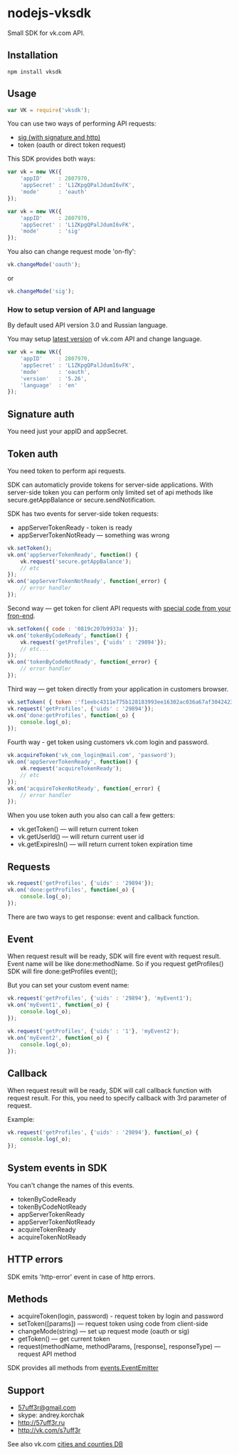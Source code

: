 nodejs-vksdk
============

Small SDK for vk.com API.

Installation
-------

    npm install vksdk

Usage
-------
```js
var VK = require('vksdk');
```

You can use two ways of performing API requests:

* [sig (with signature and http)](http://vk.com/pages?oid=-17680044&p=Application_Interaction_with_API)
* token (oauth or direct token request)

This SDK provides both ways:

```js
var vk = new VK({
    'appID'     : 2807970,
    'appSecret' : 'L1ZKpgQPalJdumI6vFK',
    'mode'      : 'oauth'
});
```

```js
var vk = new VK({
    'appID'     : 2807970,
    'appSecret' : 'L1ZKpgQPalJdumI6vFK',
    'mode'      : 'sig'
});
```

You also can change request mode 'on-fly':

```js
vk.changeMode('oauth');
```
or

```js
vk.changeMode('sig');
```

### How to setup version of API and language

By default used API version 3.0 and Russian language.

You may setup [latest version](https://vk.com/dev/versions) of vk.com API and change language.

```js
var vk = new VK({
    'appID'     : 2807970,
    'appSecret' : 'L1ZKpgQPalJdumI6vFK',
    'mode'      : 'oauth',
    'version'   : '5.26',
    'language'  : 'en'
});

```


Signature auth
-------
You need just your appID and appSecret.


Token auth
-------
You need token to perform api requests.

SDK can automaticly provide tokens for server-side applications. With server-side token you
can perform only limited set of api methods like secure.getAppBalance or secure.sendNotification.

SDK has two events for server-side token requests:
* appServerTokenReady - token is ready
* appServerTokenNotReady — something was wrong

```js
vk.setToken();
vk.on('appServerTokenReady', function() {
    vk.request('secure.getAppBalance');
    // etc
});
vk.on('appServerTokenNotReady', function(_error) {
    // error handler
});
```

Second way — get token for client API requests with [special code from your fron-end](http://vk.com/developers.php?oid=-1&p=%D0%90%D0%B2%D1%82%D0%BE%D1%80%D0%B8%D0%B7%D0%B0%D1%86%D0%B8%D1%8F_%D1%81%D0%B0%D0%B9%D1%82%D0%BE%D0%B2).

```js
vk.setToken({ code : '0819c207b9933a' });
vk.on('tokenByCodeReady', function() {
    vk.request('getProfiles', {'uids' : '29894'});
    // etc...
});
vk.on('tokenByCodeNotReady', function(_error) {
    // error handler
});
```

Third way — get token directly from your application in customers browser.
```js
vk.setToken( { token :'f1eebc4311e775b128183993ee16302ac036a67af30424238d1oo14d35dfa61896f172ee630b7034a' });
vk.request('getProfiles', {'uids' : '29894'});
vk.on('done:getProfiles', function(_o) {
    console.log(_o);
});
```

Fourth way -  get token using customers vk.com login and password.
```js
vk.acquireToken('vk_com_login@mail.com', 'password');
vk.on('appServerTokenReady', function() {
    vk.request('acquireTokenReady');
    // etc
});
vk.on('acquireTokenNotReady', function(_error) {
    // error handler
});
```

When you use token auth you also can call a few getters:
* vk.getToken() — will return current token
* vk.getUserId() — will return current user id
* vk.getExpiresIn() — will return current token expiration time

Requests
-------

```js
vk.request('getProfiles', {'uids' : '29894'});
vk.on('done:getProfiles', function(_o) {
    console.log(_o);
});
```

There are two ways to get response: event and callback function.

Event
-------
When request result will be ready, SDK will fire event with request result.
Event name will be like  done:methodName. So if you request getProfiles() SDK will fire
done:getProfiles event();

But you can set your custom event name:

```js
vk.request('getProfiles', {'uids' : '29894'}, 'myEvent1');
vk.on('myEvent1', function(_o) {
    console.log(_o);
});

vk.request('getProfiles', {'uids' : '1'}, 'myEvent2');
vk.on('myEvent2', function(_o) {
    console.log(_o);
});
```

Callback
-------
When request result will be ready, SDK will call callback function with request result.
For this, you need to specify callback with 3rd parameter of request.

Example:

```js
vk.request('getProfiles', {'uids' : '29894'}, function(_o) {
    console.log(_o);
});

```

System events in SDK
-------
You can't change the names of this events.

* tokenByCodeReady
* tokenByCodeNotReady
* appServerTokenReady
* appServerTokenNotReady
* acquireTokenReady
* acquireTokenNotReady


HTTP errors
-------
SDK emits 'http-error' event in case of http errors.


Methods
-------
* acquireToken(login, password) - request token by login and password
* setToken([params]) — request token using code from client-side
* changeMode(string) — set up request mode (oauth or sig)
* getToken() — get current token
* request(methodName, methodParams, [response], responseType) — request API method

SDK provides all methods from [events.EventEmitter](http://nodejs.org/api/events.html)

Support
-------
* 57uff3r@gmail.com
* skype: andrey.korchak
* http://57uff3r.ru
* http://vk.com/s7uff3r


See  also vk.com [cities and counties DB](http://citieslist.ru/)
